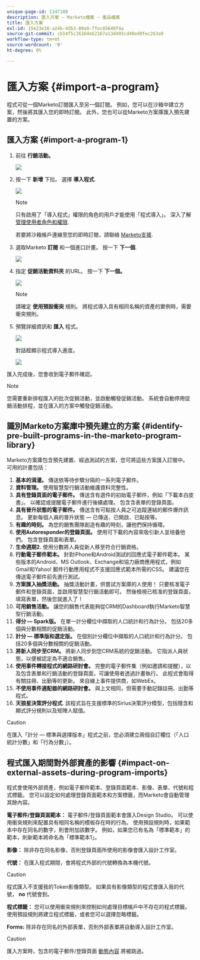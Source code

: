 ```yaml
---
unique-page-id: 1147108
description: 匯入方案 — Marketo檔案 — 產品檔案
title: 匯入方案
exl-id: 15e23e38-a24b-45b3-89a9-ffec85649f4a
source-git-commit: cb14f5c16164eb2167a13d493cd48ed0fec263a9
workflow-type: tm+mt
source-wordcount: '0'
ht-degree: 0%

---
```


# 匯入方案 {#import-a-program}

程式可從一個Marketo訂閱匯入至另一個訂閱。 例如，您可以在沙箱中建立方案，然後將其匯入您的即時訂閱。 此外，您也可以從Marketo方案庫匯入預先建置的方案。

## 匯入方案 {#import-a-program-1}

1. 前往 **行銷活動。**

   ![](assets/ma.png)

1. 按一下 **新增** 下拉。 選擇 **導入程式**.

   ![](assets/image2014-9-17-12-3a15-3a4.png)

   >[!NOTE]
   >
   >只有啟用了「導入程式」權限的角色的用戶才能使用「程式導入」。 深入了解 [管理使用者角色和權限](/help/marketo/product-docs/administration/users-and-roles/managing-user-roles-and-permissions.md).
   >
   >若要將沙箱帳戶連線至您的即時訂閱，請聯絡 [Marketo支援](https://nation.marketo.com/t5/Support/ct-p/Support).

1. 選取Marketo **訂閱** 和一個進口計畫。 按一下 **下一個**.

   ![](assets/image2014-9-17-12-3a20-3a13.png)

1. 指定 **促銷活動資料夾** 的URL。 按一下 **下一個。**

   ![](assets/image2014-9-17-12-3a20-3a44.png)

   >[!NOTE]
   >
   >請確定 **使用預設衝突** 規則。 將程式導入具有相同名稱的資產的實例時，需要衝突規則。

1. 預覽詳細資訊和 **匯入** 程式。

   ![](assets/image2014-9-17-12-3a21-3a36.png)

   對話框顯示程式導入進度。

   ![](assets/image2014-9-17-12-3a21-3a51.png)

匯入完成後，您會收到電子郵件確認。

>[!NOTE]
>
>您需要重新排程匯入的批次促銷活動，並啟動觸發促銷活動。 系統會自動停用促銷活動排程，並在匯入的方案中觸發促銷活動。

## 識別Marketo方案庫中預先建立的方案 {#identify-pre-built-programs-in-the-marketo-program-library}

Marketo方案庫包含預先建置、經過測試的方案，您可將這些方案匯入訂閱中。 可用的計畫包括：

1. **基本的滴灌。** 傳送依等待步驟分隔的一系列電子郵件。
1. **資料管理。** 使用智慧型行銷活動維護資料完整性。
1. **具有登錄頁面的電子郵件。** 傳送含有選件的初始電子郵件，例如「下載本白皮書」。 以確認或提醒電子郵件進行後續處理。 包含含表單的登錄頁面。
1. **具有晉升狀態的電子郵件。** 傳送含有可點按人員之可追蹤連結的郵件爆炸訊息。 更新每個人員的晉升狀態 — 已傳送、已開啟、已點按等。
1. **有趣的時刻。** 為您的銷售團隊創造有趣的時刻，讓他們保持循環。
1. **使用Autoresponder的登錄頁面。** 使用可下載的內容來吸引新人並培養他們。 包含登錄頁面和表單。
1. **生命週期2.** 使用分數將人員從新人移至符合行銷資格。
1. **行動電子郵件範本。** 針對iPhone和Android測試的回應式電子郵件範本。 某些版本的Android、MS Outlook、Exchange和協力廠商應用程式，例如Gmail和Yahoo! 郵件行動應用程式不支援回應式範本所需的CSS。 建議您在傳送電子郵件前先進行測試。
1. **方案匯入抽獎活動。** 抽獎活動計畫，供嘗試方案庫的人使用！ 只要核准電子郵件和登錄頁面，並啟用智慧型行銷活動即可。 然後檢視已核准的登錄頁面，填寫表單，然後您就進入了！
1. **可用銷售活動。** 讓您的銷售代表能夠從CRM的Dashboard執行Marketo智慧型行銷活動。
1. **得分 — Spark版。** 在單一計分欄位中擷取的人口統計和行為計分。 包括20多個與分數相關的促銷活動。
1. **計分 — 標準版和選定版。** 在個別計分欄位中擷取的人口統計和行為計分。 包括20多個與分數相關的促銷活動。
1. **將新人同步至CRM。** 將新人同步到您CRM系統的促銷活動。 它指派人員狀態，以便被認定為不適合銷售。
1. **使用事件轉接程式的網路研討會。** 完整的電子郵件集（例如邀請和提醒），以及包含表單和行銷活動的登錄頁面，可讓使用者透過計畫執行。 此程式會取得有關註冊、出勤等的更新。 來自線上事件提供商，如WebEx。
1. **不使用事件適配器的網路研討會。** 與上文相同，但需要手動記錄註冊、出勤等程式。
1. **天狼星決策評分程式**. 該程式旨在支援標準的Sirius決策評分模型，包括隱含和顯式評分規則以及矩陣人賦值。

>[!CAUTION]
>
>在匯入「計分 — 標準與選擇版本」程式之前，您必須建立兩個自訂欄位（「人口統計分數」和「行為分數」）。

## 程式匯入期間對外部資產的影響 {#impact-on-external-assets-during-program-imports}

程式會使用外部資產，例如電子郵件範本、登錄頁面範本、影像、表單、代號和程式標籤。 您可以設定如何處理登錄頁面範本和方案標籤，而Marketo會自動管理其餘內容。

**電子郵件/登錄頁面範本：** 電子郵件/登錄頁面範本會匯入Design Studio。 可以使用衝突規則來配置具有相同名稱的模板存在時的行為。 使用預設規則時，如果範本中存在同名的數字，則會附加該數字。 例如，如果您已有名為「標準範本」的範本，則新範本將命名為「標準範本1」。

**影像：** 除非存在同名影像，否則登錄頁面所使用的影像會匯入設計工作室。

**代號：** 在匯入程式期間，會將程式外部的代號轉換為本機代號。

>[!CAUTION]
>
>程式匯入不支援我的Token影像類型。 如果具有影像類型的程式會匯入我的代號， **no** 代號會到。

**程式標籤：** 您可以使用衝突規則來控制如何處理目標帳戶中不存在的程式標籤。 使用預設規則將建立程式標籤，或者您可以選擇忽略標籤。

**Forms:** 除非存在同名的外部表單，否則外部表單將自動導入設計工作室。

>[!CAUTION]
>
>匯入方案時，包含的電子郵件/登錄頁面 [動態內容](/help/marketo/product-docs/personalization/segmentation-and-snippets/segmentation/understanding-dynamic-content.md) 將被跳過。
